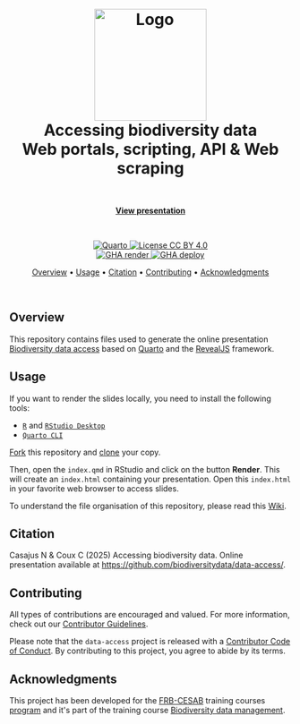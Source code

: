<!-- Logo & Title -->

<h1 align="center">
  <br>
  <img src="images/readme/logo-readme.png" alt="Logo" width="200">
  <br>
  Accessing biodiversity data
  <br>
  Web portals, scripting, API & Web scraping
  <br>
</h1>


<!-- View presentation -->

<br>
<p align="center">
  <a href="https://biodiversitydata.github.io/data-access" target="_blank"><b>View presentation</b></a>
</p>
<br>


<!-- Badges -->

<p align="center">

  <!-- Quarto -->
  <a href="https://quarto.org/">
    <img src="https://img.shields.io/badge/Made%20with-Quarto-blue.svg" alt="Quarto">
  </a>
  
  <!-- License -->
  <a href="https://choosealicense.com/licenses/cc-by-4.0/">
    <img src="https://img.shields.io/badge/License-CC%20BY%204.0-green.svg" alt="License CC BY 4.0">
  </a>
  
  <br/>
  
  <!-- Quarto render -->
  <a href="https://github.com/biodiversitydata/data-access/actions/workflows/quarto-render.yml">
    <img src="https://github.com/biodiversitydata/data-access/actions/workflows/quarto-render.yml/badge.svg" alt="GHA render">
  </a>
  
  <!-- GitHub deployment -->
  <a href="https://github.com/biodiversitydata/data-access/actions/workflows/pages/pages-build-deployment">
    <img src="https://github.com/biodiversitydata/data-access/actions/workflows/pages/pages-build-deployment/badge.svg" alt="GHA deploy">
  </a>
</p>


<!-- Table of content -->

<p align="center">
  <a href="#overview">Overview</a> •
  <a href="#usage">Usage</a> •
  <a href="#citation">Citation</a> •
  <a href="#contributing">Contributing</a> •
  <a href="#acknowledgments">Acknowledgments</a>
</p>

<br>


## Overview

This repository contains files used to generate the online presentation [Biodiversity data access](https://biodiversitydata.github.io/data-access) based on [Quarto](https://quarto.org/) and the [RevealJS](https://quarto.org/docs/presentations/revealjs/) framework.


## Usage

If you want to render the slides locally, you need to install the following tools:

- [`R`](https://cran.r-project.org/) and [`RStudio Desktop`](https://posit.co/download/rstudio-desktop/)
- [`Quarto CLI`](https://quarto.org/docs/get-started/)

[Fork](https://docs.github.com/en/pull-requests/collaborating-with-pull-requests/working-with-forks/fork-a-repo) this repository and [clone](https://docs.github.com/en/repositories/creating-and-managing-repositories/cloning-a-repository) your copy.

Then, open the `index.qmd` in RStudio and click on the button **Render**. This will create an `index.html` containing your presentation. Open this `index.html` in your favorite web browser to access slides.

To understand the file organisation of this repository, please read this [Wiki](https://github.com/biodiversitydata/quarto-template/wiki).


## Citation

Casajus N & Coux C (2025) Accessing biodiversity data. Online presentation available at <https://github.com/biodiversitydata/data-access/>.


## Contributing

All types of contributions are encouraged and valued. For more information, check out our [Contributor Guidelines](https://github.com/biodiversitydata/data-access/blob/main/CONTRIBUTING.md).

Please note that the `data-access` project is released with a [Contributor Code of Conduct](https://contributor-covenant.org/version/2/1/CODE_OF_CONDUCT.html). By contributing to this project, you agree to abide by its terms.


## Acknowledgments

This project has been developed for the [FRB-CESAB](https://www.fondationbiodiversite.fr/en/about-the-foundation/le-cesab/) training courses [program](https://frbcesab.github.io/content/courses.html) and it's part of the training course [Biodiversity data management](https://biodiversitydata.github.io).

